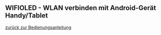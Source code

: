 <h2>WIFIOLED - WLAN verbinden mit Android-Gerät Handy/Tablet</h2>



<a href="README.md">zurück zur Bedienungsanleitung</a>